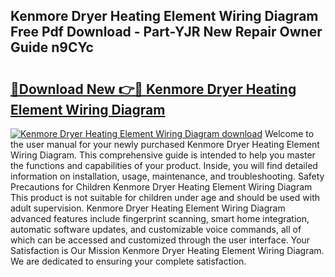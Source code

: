 ## Kenmore Dryer Heating Element Wiring Diagram Free Pdf Download - Part-YJR New Repair Owner Guide n9CYc

# <h2><a href="http://dfh8kkb.blite.top/?on=Kenmore+Dryer+Heating+Element+Wiring+Diagram">🔗Download New 👉🔴 Kenmore Dryer Heating Element Wiring Diagram</a></h2>

[![Kenmore Dryer Heating Element Wiring Diagram download](https://i.imgur.com/lujVjoI.png)](http://dfh8kkb.blite.top/?on=Kenmore+Dryer+Heating+Element+Wiring+Diagram)
Welcome to the user manual for your newly purchased Kenmore Dryer Heating Element Wiring Diagram. This comprehensive guide is intended to help you master the functions and capabilities of your product. Inside, you will find detailed information on installation, usage, maintenance, and troubleshooting. Safety Precautions for Children Kenmore Dryer Heating Element Wiring Diagram This product is not suitable for children under age and should be used with adult supervision. Kenmore Dryer Heating Element Wiring Diagram advanced features include fingerprint scanning, smart home integration, automatic software updates, and customizable voice commands, all of which can be accessed and customized through the user interface. Your Satisfaction is Our Mission Kenmore Dryer Heating Element Wiring Diagram. We are dedicated to ensuring your complete satisfaction.
